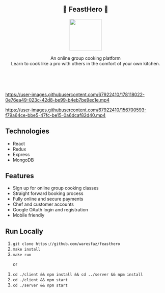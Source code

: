 
<section>
<div style='text-align: center; width: 100%'>
    <h1>🍲 FeastHero 🍲</h1>
</div>

<div style='width: 100%; text-align: center'>
    <a href="https://www.linkedin.com/company/feasthero/"><img width='100px' src="https://github.com/waresfaz/feasthero/blob/master/client/public/images/logo-small.png"></a>
</div>
<div style='text-align: center; margin-bottom: 5rem'>
    <p>
    An online group cooking platform
    <br />
    Learn to cook like a pro with others in
    the comfort of your own kitchen.
    </p>
</div>
</section>



https://user-images.githubusercontent.com/67922410/178118022-0e76ea49-023c-42d8-be99-b4eb7be9ec1e.mp4

https://user-images.githubusercontent.com/67922410/156700593-f79a64ce-bbe5-47fc-be15-0a6dcaf82d40.mp4

<section>
    <h2>Technologies</h2>
    <ul>
        <li>React</li>
        <li>Redux</li>
        <li>Express</li>
        <li>MongoDB</li>
    </ul>
</section>

<section>
    <h2>Features</h2>
    <ul>
        <li>Sign up for online group cooking classes</li>
        <li>Straight forward booking process</li>
        <li>Fully online and secure payments</li>
        <li>Chef and customer accounts</li>
        <li>Google OAuth login and registration</li>
        <li>Mobile friendly</li>
    </ul>
</section>


<section>
    <h2>Run Locally</h1>
    <ol>
        <li><code>git clone https://github.com/waresfaz/feasthero</code></li>
        <li><code>make install</code></li>
        <li><code>make run</code>
        <p>or</p>
        </ol>
        <ol>
        <li><code>cd ./client && npm install && cd ../server && npm install</code></li>
        <li><code>cd ./client && npm start</code></li>
        <li><code>cd ./server && npm start</code></li>
        </ol>
</section>
